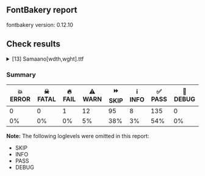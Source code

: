 ## FontBakery report

fontbakery version: 0.12.10





## Check results



<details><summary>[13] Samaano[wdth,wght].ttf</summary>
<div>
<details>
    <summary>🔥 <b>FAIL</b> Version format is correct in 'name' table? <a href="https://fontbakery.readthedocs.io/en/stable/fontbakery/checks/googlefonts.name.html#"></a></summary>
    <div>







* 🔥 **FAIL** <p>The NameID.VERSION_STRING (nameID=5) value must follow the pattern &quot;Version X.Y&quot; with X.Y greater than or equal to 1.000. Current version string is: &quot;Version 0.500&quot;</p>
 [code: bad-version-strings]



</div>
</details>

<details>
    <summary>⚠️ <b>WARN</b> Checking correctness of monospaced metadata. <a href="https://fontbakery.readthedocs.io/en/stable/fontbakery/checks/opentype.name.html#"></a></summary>
    <div>







* ⚠️ **WARN** <p>The OpenType spec recommends at <a href="https://learn.microsoft.com/en-us/typography/opentype/spec/recom#hhea-table">https://learn.microsoft.com/en-us/typography/opentype/spec/recom#hhea-table</a> that hhea.numberOfHMetrics be set to 3 but this font has 1 instead.
Please read <a href="https://github.com/fonttools/fonttools/issues/3014">https://github.com/fonttools/fonttools/issues/3014</a> to decide whether this makes sense for your font.</p>
 [code: bad-numberOfHMetrics]



</div>
</details>

<details>
    <summary>⚠️ <b>WARN</b> Check glyphs in mark glyph class are non-spacing. <a href="https://fontbakery.readthedocs.io/en/stable/fontbakery/checks/opentype.gdef.html#"></a></summary>
    <div>







* ⚠️ **WARN** <p>The following spacing glyphs may be in the GDEF mark glyph class by mistake:
acutecomb (U+0301), gravecomb (U+0300), tildecomb (U+0303), uni0302 (U+0302), uni0304 (U+0304), uni0306 (U+0306), uni0307 (U+0307), uni0308 (U+0308), uni030A (U+030A), uni030B (U+030B), uni030C (U+030C), uni0326 (U+0326), uni0327 (U+0327), uni0328 (U+0328), uni0900 (U+0900), uni0901 (U+0901) and uni0902 (U+0902)</p>
 [code: spacing-mark-glyphs]



</div>
</details>

<details>
    <summary>⚠️ <b>WARN</b> Check mark characters are in GDEF mark glyph class. <a href="https://fontbakery.readthedocs.io/en/stable/fontbakery/checks/opentype.gdef.html#"></a></summary>
    <div>







* ⚠️ **WARN** <p>The following mark characters could be in the GDEF mark glyph class:
uni093A (U+093A), uni093C (U+093C), uni0941 (U+0941), uni0942 (U+0942), uni0943 (U+0943), uni0944 (U+0944), uni0945 (U+0945), uni0946 (U+0946), uni0947 (U+0947), uni0948 (U+0948), uni094D (U+094D), uni0951 (U+0951), uni0952 (U+0952), uni0953 (U+0953), uni0954 (U+0954), uni0955 (U+0955), uni0956 (U+0956), uni0957 (U+0957), uni0962 (U+0962) and uni0963 (U+0963)</p>
 [code: mark-chars]



</div>
</details>

<details>
    <summary>⚠️ <b>WARN</b> Check accent of Lcaron, dcaron, lcaron, tcaron <a href="https://fontbakery.readthedocs.io/en/stable/fontbakery/checks/universal.html#"></a></summary>
    <div>









* ⚠️ **WARN** <p>Lcaron is decomposed and therefore could not be checked. Please check manually.</p>
 [code: decomposed-outline]



* ⚠️ **WARN** <p>dcaron is decomposed and therefore could not be checked. Please check manually.</p>
 [code: decomposed-outline]



* ⚠️ **WARN** <p>lcaron is decomposed and therefore could not be checked. Please check manually.</p>
 [code: decomposed-outline]



* ⚠️ **WARN** <p>tcaron is decomposed and therefore could not be checked. Please check manually.</p>
 [code: decomposed-outline]



</div>
</details>

<details>
    <summary>⚠️ <b>WARN</b> Detect any interpolation issues in the font. <a href="https://fontbakery.readthedocs.io/en/stable/fontbakery/checks/universal.html#"></a></summary>
    <div>







* ⚠️ **WARN** <p>Interpolation issues were found in the font:</p>
<pre><code>- Contour 0 start point differs in glyph 'seven' between location wght=700,wdth=100 and location wght=700,wdth=200

- Contour 0 start point differs in glyph 'seven' between location wght=700,wdth=200 and location wght=100,wdth=100

- Contour 0 start point differs in glyph 'seven' between location wght=100,wdth=100 and location wght=100,wdth=200

- Contour 0 start point differs in glyph 'uni0328' between location wght=700,wdth=100 and location wght=700,wdth=200

- Contour 1 start point differs in glyph 'uni0328' between location wght=700,wdth=100 and location wght=700,wdth=200

- Contour 2 start point differs in glyph 'uni0328' between location wght=700,wdth=100 and location wght=700,wdth=200

- Contour 0 start point differs in glyph 'uni0328' between location wght=700,wdth=200 and location wght=100,wdth=100

- Contour 1 start point differs in glyph 'uni0328' between location wght=700,wdth=200 and location wght=100,wdth=100

- Contour 2 start point differs in glyph 'uni0328' between location wght=700,wdth=200 and location wght=100,wdth=100

- Contour 0 start point differs in glyph 'four' between location wght=700,wdth=100 and location wght=700,wdth=200

- Contour 0 start point differs in glyph 'four' between location wght=700,wdth=200 and location wght=100,wdth=100

- Contour 0 start point differs in glyph 'four' between location wght=100,wdth=100 and location wght=100,wdth=200

- Contour 0 start point differs in glyph 'six' between location wght=700,wdth=100 and location wght=700,wdth=200

- Contour 1 start point differs in glyph 'six' between location wght=700,wdth=100 and location wght=700,wdth=200

- Contour 0 start point differs in glyph 'six' between location wght=700,wdth=200 and location wght=100,wdth=100

- Contour 1 start point differs in glyph 'six' between location wght=700,wdth=200 and location wght=100,wdth=100

- Contour 0 start point differs in glyph 'six' between location wght=100,wdth=100 and location wght=100,wdth=200

- Contour 1 start point differs in glyph 'six' between location wght=100,wdth=100 and location wght=100,wdth=200

- Contour 0 start point differs in glyph 'nine' between location wght=700,wdth=100 and location wght=700,wdth=200

- Contour 1 start point differs in glyph 'nine' between location wght=700,wdth=100 and location wght=700,wdth=200

- Contour 0 start point differs in glyph 'nine' between location wght=700,wdth=200 and location wght=100,wdth=100

- Contour 1 start point differs in glyph 'nine' between location wght=700,wdth=200 and location wght=100,wdth=100

- Contour 0 start point differs in glyph 'nine' between location wght=100,wdth=100 and location wght=100,wdth=200

- Contour 1 start point differs in glyph 'nine' between location wght=100,wdth=100 and location wght=100,wdth=200

- Contour 0 start point differs in glyph 'three' between location wght=700,wdth=100 and location wght=700,wdth=200

- Contour 0 start point differs in glyph 'three' between location wght=700,wdth=200 and location wght=100,wdth=100

- Contour 0 start point differs in glyph 'three' between location wght=100,wdth=100 and location wght=100,wdth=200

- Contour 0 start point differs in glyph 'Wdieresis' between location wght=700,wdth=100 and location wght=700,wdth=200

- Contour 1 start point differs in glyph 'Wdieresis' between location wght=700,wdth=100 and location wght=700,wdth=200

- Contour 0 start point differs in glyph 'Wdieresis' between location wght=700,wdth=200 and location wght=100,wdth=100

- Contour 1 start point differs in glyph 'Wdieresis' between location wght=700,wdth=200 and location wght=100,wdth=100

- Contour 0 start point differs in glyph 'uni0327' between location wght=700,wdth=100 and location wght=700,wdth=200

- Contour 1 start point differs in glyph 'uni0327' between location wght=700,wdth=100 and location wght=700,wdth=200

- Contour 2 start point differs in glyph 'uni0327' between location wght=700,wdth=100 and location wght=700,wdth=200

- Contour 3 start point differs in glyph 'uni0327' between location wght=700,wdth=100 and location wght=700,wdth=200

- Contour 0 start point differs in glyph 'uni0327' between location wght=700,wdth=200 and location wght=100,wdth=100

- Contour 1 start point differs in glyph 'uni0327' between location wght=700,wdth=200 and location wght=100,wdth=100

- Contour 2 start point differs in glyph 'uni0327' between location wght=700,wdth=200 and location wght=100,wdth=100

- Contour 3 start point differs in glyph 'uni0327' between location wght=700,wdth=200 and location wght=100,wdth=100

- Contour 0 start point differs in glyph 'uni0306' between location wght=700,wdth=100 and location wght=700,wdth=200

- Contour 1 start point differs in glyph 'uni0306' between location wght=700,wdth=100 and location wght=700,wdth=200

- Contour 2 start point differs in glyph 'uni0306' between location wght=700,wdth=100 and location wght=700,wdth=200

- Contour 0 start point differs in glyph 'uni0306' between location wght=700,wdth=200 and location wght=100,wdth=100

- Contour 1 start point differs in glyph 'uni0306' between location wght=700,wdth=200 and location wght=100,wdth=100

- Contour 2 start point differs in glyph 'uni0306' between location wght=700,wdth=200 and location wght=100,wdth=100

- Contour 0 start point differs in glyph 'uni0308' between location wght=700,wdth=100 and location wght=700,wdth=200

- Contour 1 start point differs in glyph 'uni0308' between location wght=700,wdth=100 and location wght=700,wdth=200

- Contour 0 start point differs in glyph 'uni0308' between location wght=700,wdth=200 and location wght=100,wdth=100

- Contour 1 start point differs in glyph 'uni0308' between location wght=700,wdth=200 and location wght=100,wdth=100

- Contour 0 start point differs in glyph 'eight' between location wght=700,wdth=100 and location wght=700,wdth=200

- Contour 1 start point differs in glyph 'eight' between location wght=700,wdth=100 and location wght=700,wdth=200

- Contour 2 start point differs in glyph 'eight' between location wght=700,wdth=100 and location wght=700,wdth=200

- Contour 0 start point differs in glyph 'eight' between location wght=700,wdth=200 and location wght=100,wdth=100

- Contour 1 start point differs in glyph 'eight' between location wght=700,wdth=200 and location wght=100,wdth=100

- Contour 2 start point differs in glyph 'eight' between location wght=700,wdth=200 and location wght=100,wdth=100

- Contour 0 start point differs in glyph 'eight' between location wght=100,wdth=100 and location wght=100,wdth=200

- Contour 1 start point differs in glyph 'eight' between location wght=100,wdth=100 and location wght=100,wdth=200

- Contour 2 start point differs in glyph 'eight' between location wght=100,wdth=100 and location wght=100,wdth=200

- Contour 0 start point differs in glyph 'uni030C' between location wght=700,wdth=100 and location wght=700,wdth=200

- Contour 1 start point differs in glyph 'uni030C' between location wght=700,wdth=100 and location wght=700,wdth=200

- Contour 0 start point differs in glyph 'uni030C' between location wght=700,wdth=200 and location wght=100,wdth=100

- Contour 1 start point differs in glyph 'uni030C' between location wght=700,wdth=200 and location wght=100,wdth=100

- Contour 0 start point differs in glyph 'two' between location wght=700,wdth=100 and location wght=700,wdth=200

- Contour 0 start point differs in glyph 'two' between location wght=700,wdth=200 and location wght=100,wdth=100

- Contour 0 start point differs in glyph 'two' between location wght=100,wdth=100 and location wght=100,wdth=200

- Contour 0 start point differs in glyph 'zero' between location wght=700,wdth=100 and location wght=700,wdth=200

- Contour 1 start point differs in glyph 'zero' between location wght=700,wdth=100 and location wght=700,wdth=200

- Contour 2 start point differs in glyph 'zero' between location wght=700,wdth=100 and location wght=700,wdth=200

- Contour 0 start point differs in glyph 'zero' between location wght=700,wdth=200 and location wght=100,wdth=100

- Contour 1 start point differs in glyph 'zero' between location wght=700,wdth=200 and location wght=100,wdth=100

- Contour 2 start point differs in glyph 'zero' between location wght=700,wdth=200 and location wght=100,wdth=100

- Contour 0 start point differs in glyph 'zero' between location wght=100,wdth=100 and location wght=100,wdth=200

- Contour 1 start point differs in glyph 'zero' between location wght=100,wdth=100 and location wght=100,wdth=200

- Contour 2 start point differs in glyph 'zero' between location wght=100,wdth=100 and location wght=100,wdth=200

- Contour 0 start point differs in glyph 'five' between location wght=700,wdth=100 and location wght=700,wdth=200

- Contour 0 start point differs in glyph 'five' between location wght=700,wdth=200 and location wght=100,wdth=100

- Contour 0 start point differs in glyph 'five' between location wght=100,wdth=100 and location wght=100,wdth=200

- Contour 0 start point differs in glyph 'uni0307' between location wght=700,wdth=100 and location wght=700,wdth=200

- Contour 0 start point differs in glyph 'uni0307' between location wght=700,wdth=200 and location wght=100,wdth=100

- Contour 0 start point differs in glyph 'C' between location wght=700,wdth=100 and location wght=700,wdth=200

- Contour 1 start point differs in glyph 'C' between location wght=700,wdth=100 and location wght=700,wdth=200

- Contour 2 start point differs in glyph 'C' between location wght=700,wdth=100 and location wght=700,wdth=200

- Contour 0 start point differs in glyph 'C' between location wght=700,wdth=200 and location wght=100,wdth=100

- Contour 1 start point differs in glyph 'C' between location wght=700,wdth=200 and location wght=100,wdth=100

- Contour 2 start point differs in glyph 'C' between location wght=700,wdth=200 and location wght=100,wdth=100

- Contour 0 start point differs in glyph 'uni0304' between location wght=700,wdth=100 and location wght=700,wdth=200

- Contour 0 start point differs in glyph 'uni0304' between location wght=700,wdth=200 and location wght=100,wdth=100
</code></pre>
 [code: interpolation-issues]



</div>
</details>

<details>
    <summary>⚠️ <b>WARN</b> Validate size, and resolution of article images, and ensure article page has minimum length and includes visual assets. <a href="https://fontbakery.readthedocs.io/en/stable/fontbakery/checks/googlefonts.article.html#"></a></summary>
    <div>







* ⚠️ **WARN** <p>Family metadata at fonts/variable does not have an article.</p>
 [code: lacks-article]



</div>
</details>

<details>
    <summary>⚠️ <b>WARN</b> Check for codepoints not covered by METADATA subsets. <a href="https://fontbakery.readthedocs.io/en/stable/fontbakery/checks/googlefonts.subsets.html#"></a></summary>
    <div>







* ⚠️ **WARN** <p>The following codepoints supported by the font are not covered by
any subsets defined in the font's metadata file, and will never
be served. You can solve this by either manually adding additional
subset declarations to METADATA.pb, or by editing the glyphset
definitions.</p>
<ul>
<li>U+02C7 CARON: try adding one of: yi, canadian-aboriginal, tifinagh</li>
<li>U+02C9 MODIFIER LETTER MACRON: not included in any glyphset definition</li>
<li>U+02CA MODIFIER LETTER ACUTE ACCENT: not included in any glyphset definition</li>
<li>U+02CB MODIFIER LETTER GRAVE ACCENT: not included in any glyphset definition</li>
<li>U+02D8 BREVE: try adding one of: yi, canadian-aboriginal</li>
<li>U+02D9 DOT ABOVE: try adding one of: yi, canadian-aboriginal</li>
<li>U+02DB OGONEK: try adding one of: yi, canadian-aboriginal</li>
<li>U+02DD DOUBLE ACUTE ACCENT: not included in any glyphset definition</li>
<li>U+0302 COMBINING CIRCUMFLEX ACCENT: try adding one of: tifinagh, cherokee, math, coptic</li>
<li>U+0306 COMBINING BREVE: try adding one of: old-permic, tifinagh</li>
<li>U+0307 COMBINING DOT ABOVE: try adding one of: malayalam, math, tifinagh, syriac, canadian-aboriginal, coptic, tai-le, old-permic</li>
<li>U+030A COMBINING RING ABOVE: try adding syriac</li>
<li>U+030B COMBINING DOUBLE ACUTE ACCENT: try adding one of: cherokee, osage</li>
<li>U+030C COMBINING CARON: try adding one of: cherokee, tai-le</li>
<li>U+0326 COMBINING COMMA BELOW: not included in any glyphset definition</li>
<li>U+0327 COMBINING CEDILLA: not included in any glyphset definition</li>
<li>U+0328 COMBINING OGONEK: not included in any glyphset definition</li>
<li>U+2021 DOUBLE DAGGER: try adding adlam</li>
<li>U+2030 PER MILLE SIGN: try adding adlam</li>
<li>U+FB01 LATIN SMALL LIGATURE FI: not included in any glyphset definition</li>
<li>U+FB02 LATIN SMALL LIGATURE FL: not included in any glyphset definition</li>
</ul>
<p>Or you can add the above codepoints to one of the subsets supported by the font: <code>devanagari</code>, <code>latin</code>, <code>latin-ext</code></p>
 [code: unreachable-subsetting]



</div>
</details>

<details>
    <summary>⚠️ <b>WARN</b> Ensure soft_dotted characters lose their dot when combined with marks that replace the dot. <a href="https://fontbakery.readthedocs.io/en/stable/fontbakery/checks/shaping.html#"></a></summary>
    <div>







* ⚠️ **WARN** <p>The dot of soft dotted characters used in orthographies <em>must</em> disappear in the following strings: i̊ i̋ j̀ j́ j̃ j̄ j̈ į̀ į́ į̂ į̃ į̄ į̌</p>
<p>The dot of soft dotted characters <em>should</em> disappear in other cases, for example: i̇ ǐ i̦̇ i̦̊ i̦̋ ǐ̦ i̧̇ i̧̊ i̧̋ ǐ̧ j̆ j̇ j̊ j̋ ǰ j̦̀ j̦́ j̦̃ j̦̄ j̦̆</p>
<p>Your font fully covers the following languages that require the soft-dotted feature: Lithuanian (Latn, 2,357,094 speakers), Dutch (Latn, 31,709,104 speakers).</p>
<p>Your font does <em>not</em> cover the following languages that require the soft-dotted feature: Basaa (Latn, 332,940 speakers), Nzakara (Latn, 50,000 speakers), Yala (Latn, 200,000 speakers), Igbo (Latn, 27,823,640 speakers), Dii (Latn, 71,000 speakers), Ejagham (Latn, 120,000 speakers), Kpelle, Guinea (Latn, 622,000 speakers), Sar (Latn, 500,000 speakers), South Central Banda (Latn, 244,000 speakers), Fur (Latn, 1,230,163 speakers), Ngbaka (Latn, 1,020,000 speakers), Belarusian (Cyrl, 10,064,517 speakers), Mundani (Latn, 34,000 speakers), Cicipu (Latn, 44,000 speakers), Zapotec (Latn, 490,000 speakers), Bete-Bendi (Latn, 100,000 speakers), Mfumte (Latn, 79,000 speakers), Ekpeye (Latn, 226,000 speakers), Vute (Latn, 21,000 speakers), Avokaya (Latn, 100,000 speakers), Ukrainian (Cyrl, 29,273,587 speakers), Kom (Latn, 360,685 speakers), Nateni (Latn, 100,000 speakers), Bafut (Latn, 158,146 speakers), Lugbara (Latn, 2,200,000 speakers), Koonzime (Latn, 40,000 speakers), Gulay (Latn, 250,478 speakers), Mango (Latn, 77,000 speakers), Ijo, Southeast (Latn, 2,471,000 speakers), Makaa (Latn, 221,000 speakers), Aghem (Latn, 38,843 speakers), Ebira (Latn, 2,200,000 speakers), Ma’di (Latn, 584,000 speakers), Dan (Latn, 1,099,244 speakers), Navajo (Latn, 166,319 speakers), Southern Kisi (Latn, 360,000 speakers).</p>
 [code: soft-dotted]



</div>
</details>

<details>
    <summary>⚠️ <b>WARN</b> Check the direction of the outermost contour in each glyph <a href="https://fontbakery.readthedocs.io/en/stable/fontbakery/checks/outline.html#"></a></summary>
    <div>







* ⚠️ **WARN** <p>The following glyphs have a counter-clockwise outer contour:</p>
<pre><code>* endash (U+2013) has a counter-clockwise outer contour

* mu (U+00B5) has a counter-clockwise outer contour

* mu (U+00B5) has a counter-clockwise outer contour

* mu (U+00B5) has a counter-clockwise outer contour

* multiply (U+00D7) has a counter-clockwise outer contour

* multiply (U+00D7) has a counter-clockwise outer contour

* ogonek (U+02DB) has a counter-clockwise outer contour

* ogonek (U+02DB) has a counter-clockwise outer contour

* ogonek (U+02DB) has a counter-clockwise outer contour

* onehalf (U+00BD) has a counter-clockwise outer contour

* onehalf (U+00BD) has a counter-clockwise outer contour

* onehalf (U+00BD) has a counter-clockwise outer contour

* onequarter (U+00BC) has a counter-clockwise outer contour

* onequarter (U+00BC) has a counter-clockwise outer contour

* onequarter (U+00BC) has a counter-clockwise outer contour

* onequarter (U+00BC) has a counter-clockwise outer contour

* parenright (U+0029) has a counter-clockwise outer contour

* parenright (U+0029) has a counter-clockwise outer contour

* parenright (U+0029) has a counter-clockwise outer contour

* threequarters (U+00BE) has a counter-clockwise outer contour

* threequarters (U+00BE) has a counter-clockwise outer contour

* threequarters (U+00BE) has a counter-clockwise outer contour

* threequarters (U+00BE) has a counter-clockwise outer contour

* threequarters (U+00BE) has a counter-clockwise outer contour

* threequarters (U+00BE) has a counter-clockwise outer contour

* threequarters (U+00BE) has a counter-clockwise outer contour

* uni00B2 (U+00B2) has a counter-clockwise outer contour

* uni00B2 (U+00B2) has a counter-clockwise outer contour

* uni00B2 (U+00B2) has a counter-clockwise outer contour

* uni00B2 (U+00B2) has a counter-clockwise outer contour

* uni00B2 (U+00B2) has a counter-clockwise outer contour

* uni00B3 (U+00B3) has a counter-clockwise outer contour

* uni00B3 (U+00B3) has a counter-clockwise outer contour

* uni00B3 (U+00B3) has a counter-clockwise outer contour

* uni00B3 (U+00B3) has a counter-clockwise outer contour

* uni00B3 (U+00B3) has a counter-clockwise outer contour

* uni00B9 (U+00B9) has a counter-clockwise outer contour

* uni00B9 (U+00B9) has a counter-clockwise outer contour

* uni02C9 (U+02C9) has a counter-clockwise outer contour

* uni0917 (U+0917) has a counter-clockwise outer contour

* uni0917 (U+0917) has a counter-clockwise outer contour

* uni0917 (U+0917) has a counter-clockwise outer contour

* uni0917 (U+0917) has a counter-clockwise outer contour

* uni0917 (U+0917) has a counter-clockwise outer contour

* uni095A (U+095A) has a counter-clockwise outer contour

* uni095A (U+095A) has a counter-clockwise outer contour

* uni095A (U+095A) has a counter-clockwise outer contour

* uni095A (U+095A) has a counter-clockwise outer contour

* uni095A (U+095A) has a counter-clockwise outer contour

* uni097B (U+097B) has a counter-clockwise outer contour

* uni097B (U+097B) has a counter-clockwise outer contour

* uni097B (U+097B) has a counter-clockwise outer contour

* uni097B (U+097B) has a counter-clockwise outer contour

* uni097B (U+097B) has a counter-clockwise outer contour

* uni097B (U+097B) has a counter-clockwise outer contour
</code></pre>
 [code: ccw-outer-contour]



</div>
</details>

<details>
    <summary>⚠️ <b>WARN</b> Ensure variable fonts include an avar table. <a href="https://fontbakery.readthedocs.io/en/stable/fontbakery/checks/googlefonts.varfont.html#"></a></summary>
    <div>







* ⚠️ **WARN** <p>This variable font does not have an avar table.</p>
 [code: missing-avar]



</div>
</details>

<details>
    <summary>⚠️ <b>WARN</b> Ensure fonts have ScriptLangTags declared on the 'meta' table. <a href="https://fontbakery.readthedocs.io/en/stable/fontbakery/checks/googlefonts.meta.html#"></a></summary>
    <div>







* ⚠️ **WARN** <p>This font file does not have a 'meta' table.</p>
 [code: lacks-meta-table]



</div>
</details>

<details>
    <summary>⚠️ <b>WARN</b> Checking OS/2 achVendID. <a href="https://fontbakery.readthedocs.io/en/stable/fontbakery/checks/googlefonts.os2.html#"></a></summary>
    <div>







* ⚠️ **WARN** <p>OS/2 VendorID value 'anir' is not yet recognized. If you registered it recently, then it's safe to ignore this warning message. Otherwise, you should set it to your own unique 4 character code, and register it with Microsoft at <a href="https://www.microsoft.com/typography/links/vendorlist.aspx">https://www.microsoft.com/typography/links/vendorlist.aspx</a></p>
 [code: unknown]



</div>
</details>
</div>
</details>




### Summary

| 💥 ERROR | ☠ FATAL | 🔥 FAIL | ⚠️ WARN | ⏩ SKIP | ℹ️ INFO | ✅ PASS | 🔎 DEBUG | 
| ---|---|---|---|---|---|---|---|
| 0 | 0 | 1 | 12 | 95 | 8 | 135 | 0 | 
| 0% | 0% | 0% | 5% | 38% | 3% | 54% | 0% | 



**Note:** The following loglevels were omitted in this report:


* SKIP
* INFO
* PASS
* DEBUG
